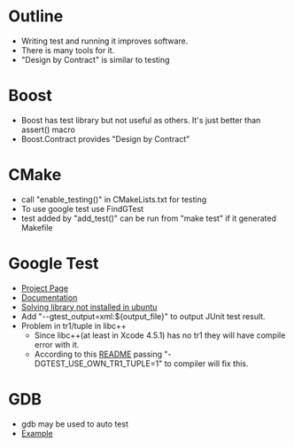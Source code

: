 # Outline 
* Writing test and running it improves software.
* There is many tools for it.
* "Design by Contract" is similar to testing

# Boost 
* Boost has test library but not useful as others. It's just better than assert() macro
* Boost.Contract provides "Design by Contract"

# CMake 
* call "enable_testing()" in CMakeLists.txt for testing
* To use google test use FindGTest
* test added by "add_test()" can be run from "make test" if it generated Makefile

# Google Test 
* [Project Page](http://code.google.com/p/googletest/)
* [Documentation](http://code.google.com/p/googletest/wiki/Documentation)
* [Solving library not installed in ubuntu](http://askubuntu.com/questions/145887/why-no-library-files-installed-for-google-test-on-12-04)
* Add "--gtest_output=xml:${output_file}" to output JUnit test result.
* Problem in tr1/tuple in libc++
  * Since libc++(at least in Xcode 4.5.1) has no tr1 they will have compile error with it.
  * According to this [README](http://googletest.googlecode.com/svn/trunk/README) passing "-DGTEST_USE_OWN_TR1_TUPLE=1" to compiler will fix this.

# GDB 
* gdb may be used to auto test
* [Example](http://www.fireproject.jp/feature/gdb/advanced/auto-test.html)